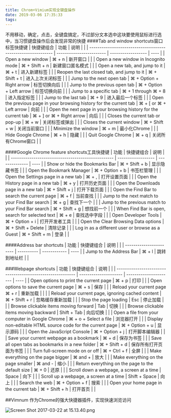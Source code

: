 ```yaml
---
title: Chrom+Vimium实现全键盘操作
date: 2019-03-06 17:35:33
tags:
---
```


不用移动，确定，点击，全键盘搞定，不过部分文本选中这块要使用鼠标进行选中，当习惯键盘操作后会发现非常的快捷 
####Tab and window shortcuts窗口标签快捷键
| 快捷键组合                                                   | 功能                     | 说明               |      |
| ------------------------------------------------------------ | ------------------------ | ------------------ | ---- |
| Open a new window                                            | ⌘ + n                    | 新开窗口           |      |
| Open a new window in Incognito mode                          | ⌘ + Shift + n            | 新建窗口匿名模式   |      |
| Open a new tab, and jump to it                               | ⌘ + t                    | 进入新建标签       |      |
| Reopen the last closed tab, and jump to it                   | ⌘ + Shift + t            | 进入上次关闭标签   |      |
| Jump to the next open tab                                    | ⌘ + Option + Right arrow | 标签切换向后       |      |
| Jump to the previous open tab                                | ⌘ + Option + Left arrow  | 标签切换向前       |      |
| Jump to a specific tab                                       | ⌘ + 1 through ⌘ + 8      | 进入指定标签       |      |
| Jump to the last tab                                         | ⌘ + 9                    | 进入最后一个标签   |      |
| Open the previous page in your browsing history for the current tab | ⌘ + [ or ⌘ + Left arrow  | 向前               |      |
| Open the next page in your browsing history for the current tab | ⌘ + ] or ⌘ + Right arrow | 向后               |      |
| Closes the current tab or pop-up                             | ⌘ + w                    | 关闭标签或弹出     |      |
| Closes the current window                                    | ⌘ + Shift + w            | 关闭当前窗口       |      |
| Minimize the window                                          | ⌘ + m                    | 最小化Chrome       |      |
| Hide Google Chrome                                           | ⌘ + h                    | 隐藏               |      |
| Quit Google Chrome                                           | ⌘ + q                    | 关闭所有Chrome窗口 |      |

####Google Chrome feature shortcuts工具快捷键
| 功能                                               | 快捷键组合         | 说明           |      |
| -------------------------------------------------- | ------------------ | -------------- | ---- |
| Show or hide the Bookmarks Bar                     | ⌘ + Shift + b      | 显示隐藏书签   |      |
| Open the Bookmark Manager                          | ⌘ + Option + b     | 书签栏管理     |      |
| Open the Settings page in a new tab                | ⌘ + ,              | 打开设置页面   |      |
| Open the History page in a new tab                 | ⌘ + y              | 打开历史页面   |      |
| Open the Downloads page in a new tab               | ⌘ + Shift + j      | 打开下载页面   |      |
| Open the Find Bar to search the current page       | ⌘ + f              | 当前查找       |      |
| Jump to the next match to your Find Bar search     | ⌘ + g              | 查找下一个     |      |
| Jump to the previous match to your Find Bar search | ⌘ + Shift + g      | 想找前一个     |      |
| When Find Bar is open, search for selected text    | ⌘ + e              | 查找选中字段   |      |
| Open Developer Tools                               | ⌘ + Option + i     | 打开开发者工具 |      |
| Open the Clear Browsing Data options               | ⌘ + Shift + Delete | 清除记录       |      |
| Log in as a different user or browse as a Guest    | ⌘ + Shift + m      | 登录           |      |

####Address bar shortcuts
| 功能                    | 快捷键组合 | 说明         |      |
| ----------------------- | ---------- | ------------ | ---- |
| Jump to the Address Bar | ⌘ + l      | 跳转到地址栏 |      |

###Webpage shortcuts
| 功能                                                       | 快捷键组合            | 说明                   |      |
| ---------------------------------------------------------- | --------------------- | ---------------------- | ---- |
| Open options to print the current page                     | ⌘ + p                 | 打印                   |      |
| Open options to save the current page                      | ⌘ + s                 | 保存                   |      |
| Reload your current page			⌘ + r                  | 重新加载              |                        |      |
| Reload your current page, ignoring cached content          | ⌘ + Shift + r         | 忽略缓存重新加载       |      |
| Stop the page loading                                      | Esc                   | 停止加载               |      |
| Browse clickable items moving forward                      | Tab                   | 切换                   |      |
| Browse clickable items moving backward                     | Shift + Tab           | 向后切换               |      |
| Open a file from your computer in Google Chrome            | ⌘ + o + Select a file | 浏览器打开             |      |
| Display non-editable HTML source code for the current page | ⌘ + Option + u        | 显示源码               |      |
| Open the JavaScript Console                                | ⌘ + Option + j        | 打开脚本编辑器         |      |
| Save your current webpage as a bookmark                    | ⌘ + d                 | 保存为书签             |      |
| Save all open tabs as bookmarks in a new folder            | ⌘ + Shift + d         | 保存所有打开页面为书签 |      |
| Turn full-screen mode on or off                            | ⌘ + Ctrl + f          | 全屏                   |      |
| Make everything on the page bigger                         | ⌘ and +               | 放大                   |      |
| Make everything on the page smaller                        | ⌘ and -               | 缩小                   |      |
| Return everything on the page to the default size          | ⌘ + 0                 | 还原                   |      |
| Scroll down a webpage, a screen at a time                  | Space                 | 向下                   |      |
| Scroll up a webpage, a screen at a time                    | Shift + Space         | 向上                   |      |
| Search the web                                             | ⌘ + Option + f        | 搜索                   |      |
| Open your home page in the current tab                     | ⌘ + Shift + h         | 打开首页               |      |

##Vimnum
作为Chrome的强大快捷器插件，实现快速浏览访问

![Screen Shot 2017-03-22 at 15.13.40.png](http://upload-images.jianshu.io/upload_images/4767765-f7b06159d95572d4.png?imageMogr2/auto-orient/strip%7CimageView2/2/w/1240)